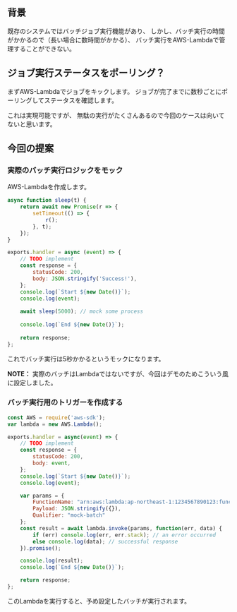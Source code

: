 ## 背景

既存のシステムではバッチジョブ実行機能があり、
しかし、バッチ実行の時間がかかるので（長い場合に数時間がかかる）、
バッチ実行をAWS-Lambdaで管理することができない。

## ジョブ実行ステータスをポーリング？

まずAWS-Lambdaでジョブをキックします。
ジョブが完了までに数秒ごとにポーリングしてステータスを確認します。

これは実現可能ですが、
無駄の実行がたくさんあるので今回のケースは向いてないと思います。

## 今回の提案

### 実際のバッチ実行ロジックをモック

AWS-Lambdaを作成します。

```js
async function sleep(t) {
    return await new Promise(r => {
        setTimeout(() => {
            r();
        }, t);
    });
}

exports.handler = async (event) => {
    // TODO implement
    const response = {
        statusCode: 200,
        body: JSON.stringify('Success!'),
    };
    console.log(`Start ${new Date()}`);
    console.log(event);
    
    await sleep(5000); // mock some process
    
    console.log(`End ${new Date()}`);
    
    return response;
};
```

これでバッチ実行は5秒かかるというモックになります。

**NOTE：**
実際のバッチはLambdaではないですが、今回はデモのためこういう風に設定しました。

### バッチ実行用のトリガーを作成する

```js
const AWS = require('aws-sdk');
var lambda = new AWS.Lambda();

exports.handler = async(event) => {
    // TODO implement
    const response = {
        statusCode: 200,
        body: event,
    };
    console.log(`Start ${new Date()}`);
    console.log(event);

    var params = {
        FunctionName: "arn:aws:lambda:ap-northeast-1:1234567890123:function:mock-batch",
        Payload: JSON.stringify({}),
        Qualifier: "mock-batch"
    };
    const result = await lambda.invoke(params, function(err, data) {
        if (err) console.log(err, err.stack); // an error occurred
        else console.log(data); // successful response
    }).promise();

    console.log(result);
    console.log(`End ${new Date()}`);

    return response;
};
```

このLambdaを実行すると、予め設定したバッチが実行されます。
